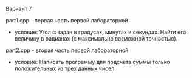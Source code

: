 Вариант 7

part1.cpp - первая часть первой лабораторной
 - условие: Угол α задан в градусах, минутах и секундах. Найти его величину в радианах (с
   максимально возможной точностью).

part2.cpp - вторая часть первой лабораторной
 - условие: Написать программу для подсчета суммы только положительных из трех данных
чисел.
